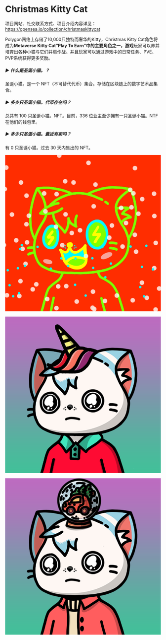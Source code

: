 # Christmas Kitty Cat

项目网站、社交联系方式、项目介绍内容详见：https://opensea.io/collection/christmaskittycat

 Polygon网络上存储了10,000只独特而奢华的Kitty，Christmas Kitty Cat角色将成为**Metaverse Kitty Cat“Play To Earn”中的主要角色之一，游戏**玩家可以养并培育出各种小猫与它们并肩作战。并且玩家可以通过游戏中的日常任务、PVE、PVP系统获得更多奖励。

##### ▶ 什么是圣诞小猫。？

圣诞小猫。是一个 NFT（不可替代代币）集合。存储在区块链上的数字艺术品集合。

##### ▶ 多少只圣诞小猫。代币存在吗？

总共有 100 只圣诞小猫。NFT。目前，336 位业主至少拥有一只圣诞小猫。NTF 在他们的钱包里。

##### ▶ 多少只圣诞小猫。最近有卖吗？

有 0 只圣诞小猫。过去 30 天内售出的 NFT。



![nft](01.png)



![nft](02.png)



![nft](03.png)
